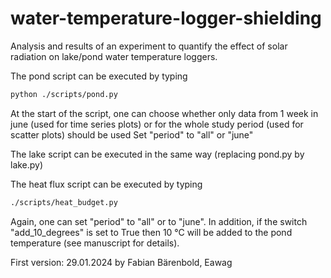 # water-temperature-logger-shielding
Analysis and results of an experiment to quantify the effect of solar radiation on lake/pond water temperature loggers.

The pond script can be executed by typing

~~~bash
python ./scripts/pond.py
~~~

At the start of the script, one can choose whether only data from 1 week in june (used for time series plots) or for the whole study period (used for scatter plots) should be used
Set "period" to "all" or "june"

The lake script can be executed in the same way (replacing pond.py by lake.py)

The heat flux script can be executed by typing

~~~bash
./scripts/heat_budget.py
~~~

Again, one can set "period" to "all" or to "june". In addition, if the switch "add_10_degrees" is set to True then 10 °C will be added to the pond temperature (see manuscript for details).

First version: 29.01.2024 by Fabian Bärenbold, Eawag